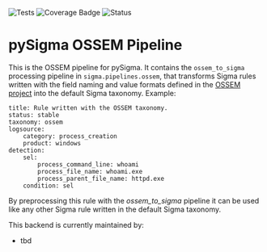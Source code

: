 ![Tests](https://github.com/SigmaHQ/pySigma-pipeline-ossem/actions/workflows/test.yml/badge.svg)
![Coverage Badge](https://img.shields.io/endpoint?url=https://gist.githubusercontent.com/SigmaHQ/cc7404e671dcceed6492d12674f2f517/raw/SigmaHQ-pySigma-pipeline-ossem.json)
![Status](https://img.shields.io/badge/Status-pre--release-orange)

# pySigma OSSEM Pipeline

This is the OSSEM pipeline for pySigma. It contains the `ossem_to_sigma` processing pipeline in `sigma.pipelines.ossem`,
that transforms Sigma rules written with the field naming and value formats defined in the [OSSEM
project](https://ossemproject.com) into the default Sigma taxonomy. Example:

```
title: Rule written with the OSSEM taxonomy.
status: stable
taxonomy: ossem
logsource:
    category: process_creation
    product: windows
detection:
    sel:
        process_command_line: whoami
        process_file_name: whoami.exe
        process_parent_file_name: httpd.exe
    condition: sel
```

By preprocessing this rule with the *ossem_to_sigma* pipeline it can be used like any other Sigma rule written in the
default Sigma taxonomy.

This backend is currently maintained by:

* tbd